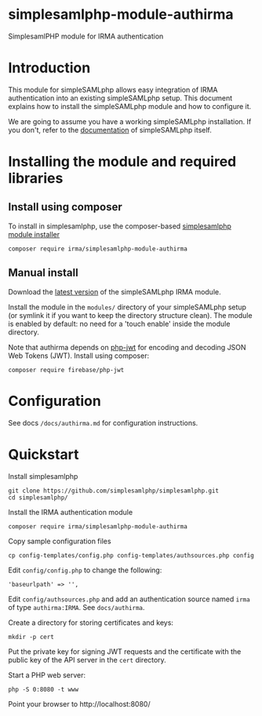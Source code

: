 # simplesamlphp-module-authirma
SimplesamlPHP module for IRMA authentication

# Introduction
This module for simpleSAMLphp allows easy integration of IRMA authentication into an existing simpleSAMLphp setup.
This document explains how to install the simpleSAMLphp module and how to configure it.

We are going to assume you have a working simpleSAMLphp installation.
If you don't, refer to the 
[documentation](https://simplesamlphp.org/docs/stable/simplesamlphp-install)
of simpleSAMLphp itself.

# Installing the module and required libraries

## Install using composer

To install in simplesamlphp, use the composer-based [simplesamlphp module installer](https://github.com/simplesamlphp/composer-module-installer)

	composer require irma/simplesamlphp-module-authirma

## Manual install 

Download the [latest version](https://github.com/credentials/simplesamlphp-module-authirma/releases/latest) of the simpleSAMLphp IRMA module.

Install the module in the `modules/` directory of your simpleSAMLphp setup (or symlink it if you want to keep the directory structure clean).
The module is enabled by default: no need for a 'touch enable' inside the module directory.

Note that authirma depends on [php-jwt](https://github.com/firebase/php-jwt) for encoding and decoding JSON Web Tokens (JWT).
Install using composer:

	composer require firebase/php-jwt

# Configuration

See docs `/docs/authirma.md` for configuration instructions.

# Quickstart

Install simplesamlphp

	git clone https://github.com/simplesamlphp/simplesamlphp.git
	cd simplesamlphp/

Install the IRMA authentication module

	composer require irma/simplesamlphp-module-authirma

Copy sample configuration files

	cp config-templates/config.php config-templates/authsources.php config 

Edit `config/config.php` to change the following:

	'baseurlpath' => '',

Edit `config/authsources.php` and add an authentication source named `irma` of type `authirma:IRMA`. See `docs/authirma`.

Create a directory for storing certificates and keys:

	mkdir -p cert

Put the private key for signing JWT requests and the certificate with the public key of the API server in the `cert` directory.

Start a PHP web server:

	php -S 0:8080 -t www 
	
Point your browser to http://localhost:8080/
